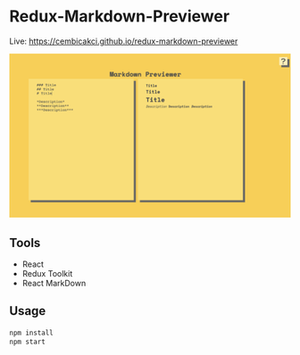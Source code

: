 # Redux-Markdown-Previewer

Live: https://cembicakci.github.io/redux-markdown-previewer

![ss](./ss.png)

## Tools
* React
* Redux Toolkit
* React MarkDown

## Usage
```
npm install
npm start
```